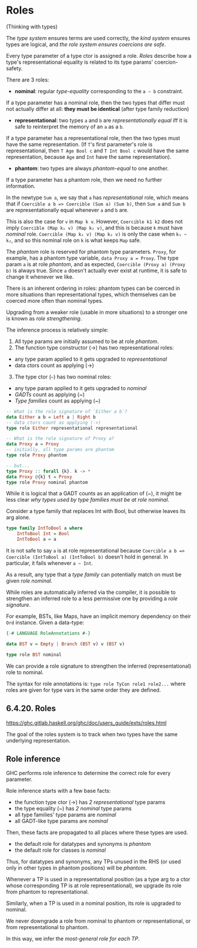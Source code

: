 # Roles
(Thinking with types)

The *type system* ensures terms are used correctly, the *kind system* ensures types are logical, and *the role system ensures coercions are safe*.

Every type parameter of a type ctor is assigned a role. *Roles* describe how a type's representational equality is related to its type params' coercion-safety.

There are 3 roles:

* **nominal**: regular *type-equality* corresponding to the `a ∼ b` constraint.

If a type parameter has a nominal role, then the two types that differ must not actually differ at all: **they must be identical** (after type family reduction)

* **representational**: two types `a` and `b` are *representationally equal* iff it is safe to reinterpret the memory of an `a` as a `b`.

If a type parameter has a representational role, then the two types must have the same representation. (If `T`'s first parameter's role is representational, then `T Age Bool c` and `T Int Bool c` would have the same representation, because `Age` and `Int` have the same representation).

* **phantom**: two types are always *phantom-equal* to one another.

If a type parameter has a phantom role, then we need no further information.



In the newtype `Sum a`, we say that `a` has *representational* role, which means that if `Coercible a b => Coercible (Sum a) (Sum b)`, then `Sum a` and `Sum b` are representationally equal whenever `a` and `b` are.

This is also the case for `v` in `Map k v`. However, `Coercible k1 k2` does not imply `Coercible (Map k₁ v) (Map k₂ v)`, and this is because `k` must have *nominal* role. `Coercible (Map k₁ v) (Map k₂ v)` is only the case when `k₁ ~ k₂`, and so this nominal role on `k` is what keeps `Map` safe.

The *phantom* role is reserved for phantom type parameters. `Proxy`, for example, has a phantom type variable, `data Proxy a = Proxy`. The type param `a` is at role *phantom*, and as expected, `Coercible (Proxy a) (Proxy b)` is always true. Since `a` doesn't actually ever exist at runtime, it is safe to change it whenever we like.

There is an inherent ordering in roles: phantom types can be coerced in more situations than representational types, which themselves can be coerced more often than nominal types.

Upgrading from a weaker role (usable in more situations) to a stronger one is known as *role strengthening*.

The inference process is relatively simple:
1. All type params are initially assumed to be at role *phantom*.
2. The function type constructor (->) has two representational roles:
  - any type param applied to it gets upgraded to *representational*
  - data ctors count as applying (->)
3. The type ctor (`~`) has two nominal roles:
  - any type param applied to it gets upgraded to *nominal*
  - *GADTs* count as applying (~)
  - *Type families* count as applying (~)


```hs
-- What is the role signature of `Either a b`?
data Either a b = Left a | Right b
-- data ctors count as applying (->)
type role Either representational representational

-- What is the role signature of Proxy a?
data Proxy a = Proxy
-- initially, all type params are phantom
type role Proxy phantom

-- but...
type Proxy :: forall {k}. k -> *
data Proxy @{k} t = Proxy
type role Proxy nominal phantom
```

While it is logical that a GADT counts as an application of (~), it might be less clear *why types used by type families must be at role nominal*.

Consider a type family that replaces Int with Bool, but otherwise leaves its arg alone.

```hs
type family IntToBool a where
    IntToBool Int = Bool
    IntToBool a = a
```

It is not safe to say `a` is at role representational because `Coercible a b => Coercible (IntToBool a) (IntToBool b)` doesn't hold in general. In particular, it fails whenever `a ~ Int`.

As a result, any type that a *type family* can potentially match on must be given *role nominal*.

While roles are automatically inferred via the compiler, it is possible to strengthen an inferred role to a less permissive one by providing a *role signature*.

For example, BSTs, like Maps, have an implicit memory dependency on their `Ord` instance. Given a data-type:

```hs
{-# LANGUAGE RoleAnnotations #-}

data BST v = Empty | Branch (BST v) v (BST v)

type role BST nominal
```

We can provide a role signature to strengthen the inferred (representational) role to nominal.

The syntax for role annotations is: `type role TyCon role1 role2...` 
where roles are given for type vars in the same order they are defined.


## 6.4.20. Roles

https://ghc.gitlab.haskell.org/ghc/doc/users_guide/exts/roles.html

The goal of the roles system is to track when two types have the same underlying representation.

## Role inference

GHC performs role inference to determine the correct role for every parameter.

Role inference starts with a few base facts:
- the function type ctor (->) has *2 representational* type params
- the type equality (~) has *2 nominal* type params
- all type families' type params are *nominal*
- all GADT-like type params are *nominal*

Then, these facts are propagated to all places where these types are used.

- the default role for datatypes and synonyms is *phantom*
- the default role for classes is *nominal*

Thus, for datatypes and synonyms, any TPs unused in the RHS (or used only in other types in phantom positions) will be *phantom*.

Whenever a TP is used in a representational position 
(as a type arg to a ctor whose corresponding TP is at role representational), 
we upgrade its role from phantom to representational.

Similarly, when a TP is used in a nominal position, 
its role is upgraded to nominal.

We never downgrade a role 
from nominal to phantom or representational, or 
from representational to phantom.

In this way, we infer the *most-general role for each TP*.
